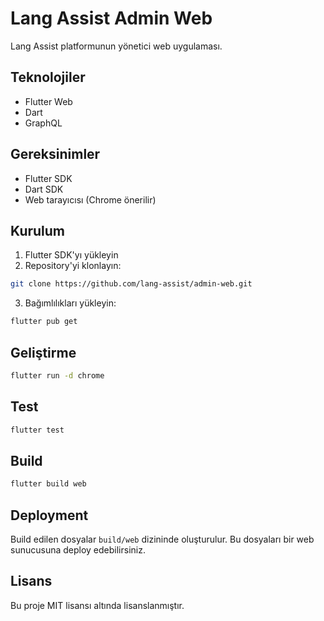 # Lang Assist Admin Web

Lang Assist platformunun yönetici web uygulaması.

## Teknolojiler

- Flutter Web
- Dart
- GraphQL

## Gereksinimler

- Flutter SDK
- Dart SDK
- Web tarayıcısı (Chrome önerilir)

## Kurulum

1. Flutter SDK'yı yükleyin
2. Repository'yi klonlayın:

```bash
git clone https://github.com/lang-assist/admin-web.git
```

3. Bağımlılıkları yükleyin:

```bash
flutter pub get
```

## Geliştirme

```bash
flutter run -d chrome
```

## Test

```bash
flutter test
```

## Build

```bash
flutter build web
```

## Deployment

Build edilen dosyalar `build/web` dizininde oluşturulur. Bu dosyaları bir web sunucusuna deploy edebilirsiniz.

## Lisans

Bu proje MIT lisansı altında lisanslanmıştır.
